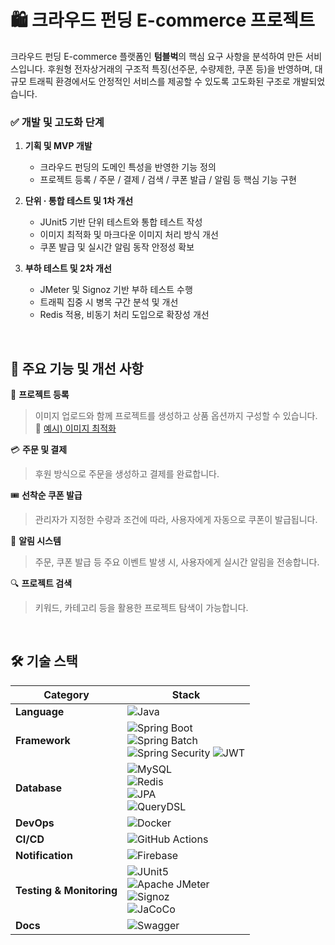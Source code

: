 # 🛍️ 크라우드 펀딩 E-commerce 프로젝트
크라우드 펀딩 E-commerce 플랫폼인 **텀블벅**의 핵심 요구 사항을 분석하여 만든 서비스입니다. 후원형 전자상거래의 구조적 특징(선주문, 수량제한, 쿠폰 등)을 반영하며, 대규모 트래픽 환경에서도 안정적인 서비스를 제공할 수 있도록 고도화된 구조로 개발되었습니다.  


### ✅ 개발 및 고도화 단계

1. **기획 및 MVP 개발**
   - 크라우드 펀딩의 도메인 특성을 반영한 기능 정의
   - 프로젝트 등록 / 주문 / 결제 / 검색 / 쿠폰 발급 / 알림 등 핵심 기능 구현

2. **단위 · 통합 테스트 및 1차 개선**
   - JUnit5 기반 단위 테스트와 통합 테스트 작성
   - 이미지 최적화 및 마크다운 이미지 처리 방식 개선
   - 쿠폰 발급 및 실시간 알림 동작 안정성 확보

3. **부하 테스트 및 2차 개선**
   - JMeter 및 Signoz 기반 부하 테스트 수행
   - 트래픽 집중 시 병목 구간 분석 및 개선 
   - Redis 적용, 비동기 처리 도입으로 확장성 개선

<br>   

## 🚀 주요 기능 및 개선 사항

🔨 **프로젝트 등록**  
> 이미지 업로드와 함께 프로젝트를 생성하고 상품 옵션까지 구성할 수 있습니다.
> <br> 🔗 [예시) 이미지 최적화](링크달기)

💳 **주문 및 결제**  
> 후원 방식으로 주문을 생성하고 결제를 완료합니다.

🎟️ **선착순 쿠폰 발급**  
> 관리자가 지정한 수량과 조건에 따라, 사용자에게 자동으로 쿠폰이 발급됩니다.

📩 **알림 시스템**  
> 주문, 쿠폰 발급 등 주요 이벤트 발생 시, 사용자에게 실시간 알림을 전송합니다.

🔍 **프로젝트 검색**  
> 키워드, 카테고리  등을 활용한 프로젝트 탐색이 가능합니다.


<br>   


## 🛠️ 기술 스택


| Category         | Stack                                                                 |
|------------------|------------------------------------------------------------------------|
| **Language**     | ![Java](https://img.shields.io/badge/Java-21-007396?logo=java&logoColor=white) |
| **Framework**    | ![Spring Boot](https://img.shields.io/badge/Spring%20Boot-3.4.5-6DB33F?logo=springboot) <br> ![Spring Batch](https://img.shields.io/badge/Spring%20Batch-6DB33F?logo=spring&logoColor=white) <br> ![Spring Security](https://img.shields.io/badge/Security-Spring-6DB33F?logo=springsecurity) ![JWT](https://img.shields.io/badge/JWT-0.12.4-blueviolet?logo=jsonwebtokens&logoColor=white) |
| **Database**     | ![MySQL](https://img.shields.io/badge/MySQL-5.7-4479A1?logo=mysql) <br> ![Redis](https://img.shields.io/badge/Redis-7.0-DC382D?logo=redis) <br> ![JPA](https://img.shields.io/badge/JPA-Hibernate-59666C?logo=hibernate) <br> ![QueryDSL](https://img.shields.io/badge/QueryDSL-Enabled-4B8BBE) |
| **DevOps**       | ![Docker](https://img.shields.io/badge/Docker-2496ED?logo=docker&logoColor=white)
| **CI/CD**        | ![GitHub Actions](https://img.shields.io/badge/GitHub%20Actions-Automated-2088FF?logo=githubactions&logoColor=white) |
| **Notification** | ![Firebase](https://img.shields.io/badge/FCM-Firebase-FFCA28?logo=firebase&logoColor=white) |
| **Testing & Monitoring** | ![JUnit5](https://img.shields.io/badge/JUnit-5-25A162?logo=jest&logoColor=white) <br> ![Apache JMeter](https://img.shields.io/badge/JMeter-Performance%20Test-D22128?logo=apachejmeter&logoColor=white) <br> ![Signoz](https://img.shields.io/badge/Signoz-Observability-4B32C3?logo=signoz&logoColor=white) <br> ![JaCoCo](https://img.shields.io/badge/JaCoCo-0.8.11-BB4B4B?logo=codecov&logoColor=white) |
| **Docs**         | ![Swagger](https://img.shields.io/badge/Swagger-2.8.3-85EA2D?logo=swagger&logoColor=black) |

<br>   
